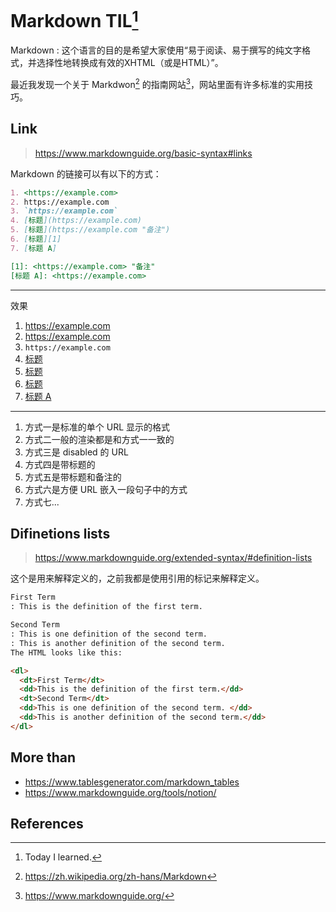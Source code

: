 # Markdown TIL[^1]

Markdown
: 这个语言的目的是希望大家使用“易于阅读、易于撰写的纯文字格式，并选择性地转换成有效的XHTML（或是HTML）”。

最近我发现一个关于 Markdwon[^2] 的指南网站[^3]，网站里面有许多标准的实用技巧。

## Link

> <https://www.markdownguide.org/basic-syntax#links>

Markdown 的链接可以有以下的方式：

```md
1. <https://example.com>
2. https://example.com
3. `https://example.com`
4. [标题](https://example.com)
5. [标题](https://example.com "备注")
6. [标题][1]
7. [标题 A]

[1]: <https://example.com> "备注"
[标题 A]: <https://example.com>
```

---

效果

1. <https://example.com>
2. https://example.com
3. `https://example.com`
4. [标题](https://example.com)
5. [标题](https://example.com "备注")
6. [标题][1]
7. [标题 A]

[1]: <https://example.com> "备注"
[标题 A]: <https://example.com>

---

1. 方式一是标准的单个 URL 显示的格式
2. 方式二一般的渲染都是和方式一一致的
3. 方式三是 disabled 的 URL
4. 方式四是带标题的
5. 方式五是带标题和备注的
6. 方式六是方便 URL 嵌入一段句子中的方式
7. 方式七...

## Difinetions lists

> <https://www.markdownguide.org/extended-syntax/#definition-lists>

这个是用来解释定义的，之前我都是使用引用的标记来解释定义。

```md
First Term
: This is the definition of the first term.

Second Term
: This is one definition of the second term.
: This is another definition of the second term.
The HTML looks like this:
```

```html
<dl>
  <dt>First Term</dt>
  <dd>This is the definition of the first term.</dd>
  <dt>Second Term</dt>
  <dd>This is one definition of the second term. </dd>
  <dd>This is another definition of the second term.</dd>
</dl>
```

## More than

- <https://www.tablesgenerator.com/markdown_tables>
- <https://www.markdownguide.org/tools/notion/>

## References

[^1]: Today I learned.
[^2]: <https://zh.wikipedia.org/zh-hans/Markdown>
[^3]: <https://www.markdownguide.org/>